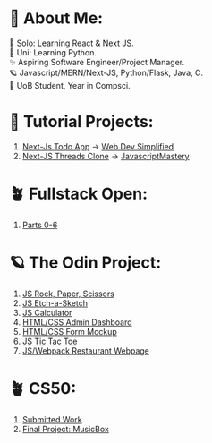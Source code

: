 # 💫 About Me:
🔭 Solo: Learning React & Next JS. 
<br>🔭 Uni: Learning Python.
<br>✨ Aspiring Software Engineer/Project Manager.
<br>🪐 Javascript/MERN/Next-JS, Python/Flask, Java, C.
<br>💫 UoB Student, Year in Compsci.

# 🔭 Tutorial Projects:
1. [Next-Js Todo App](https://github.com/oriodev/next-todo) -> [Web Dev Simplified](https://www.youtube.com/watch?v=NgayZAuTgwM)
2. [Next-JS Threads Clone](https://github.com/oriodev/next-threads) -> [JavascriptMastery](https://www.youtube.com/watch?v=O5cmLDVTgAs)

# 🪴 Fullstack Open:
1. [Parts 0-6](https://github.com/oriodev/fullstackopen)

# 🪐 The Odin Project:

1. [JS Rock, Paper, Scissors](https://github.com/oriodev/rockpaperscissors)
2. [JS Etch-a-Sketch](https://github.com/oriodev/etch-a-sketch)
3. [JS Calculator](https://github.com/oriodev/myveryfunctionalcalculator)
4. [HTML/CSS Admin Dashboard](https://github.com/oriodev/admindashboard)
5. [HTML/CSS Form Mockup](https://github.com/oriodev/mockupform)
6. [JS Tic Tac Toe](https://github.com/oriodev/tictactoe)
7. [JS/Webpack Restaurant Webpage](https://github.com/oriodev/restaurantpage)

# 🪴 CS50:

1. [Submitted Work](https://github.com/code50/93719767)
2. [Final Project: MusicBox](https://github.com/oriodev/musicbox)

<!-- Proudly created with GPRM ( https://gprm.itsvg.in ) -->
